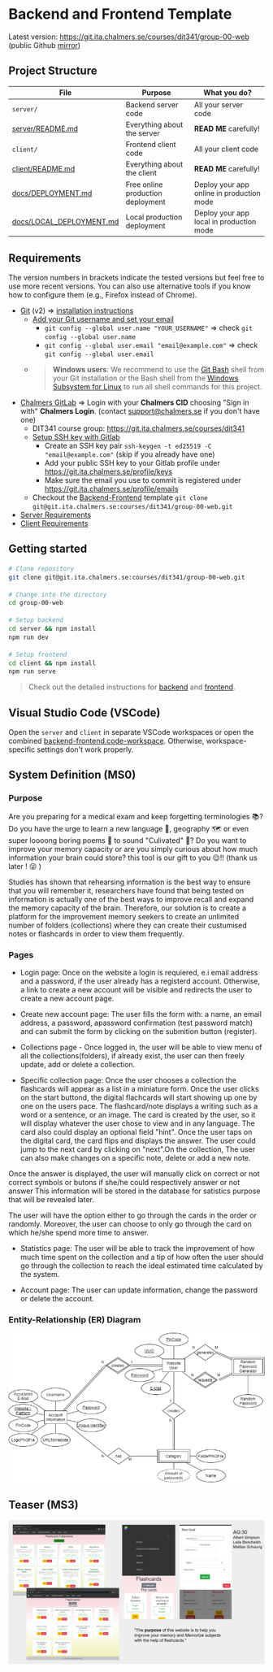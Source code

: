 # Backend and Frontend Template

Latest version: https://git.ita.chalmers.se/courses/dit341/group-00-web (public Github [mirror](https://github.com/dit341/group-00-web))

## Project Structure

| File        | Purpose           | What you do?  |
| ------------- | ------------- | ----- |
| `server/` | Backend server code | All your server code |
| [server/README.md](server/README.md) | Everything about the server | **READ ME** carefully! |
| `client/` | Frontend client code | All your client code |
| [client/README.md](client/README.md) | Everything about the client | **READ ME** carefully! |
| [docs/DEPLOYMENT.md](docs/DEPLOYMENT.md) | Free online production deployment | Deploy your app online in production mode |
| [docs/LOCAL_DEPLOYMENT.md](docs/LOCAL_DEPLOYMENT.md) | Local production deployment | Deploy your app local in production mode |

## Requirements

The version numbers in brackets indicate the tested versions but feel free to use more recent versions.
You can also use alternative tools if you know how to configure them (e.g., Firefox instead of Chrome).

* [Git](https://git-scm.com/) (v2) => [installation instructions](https://www.atlassian.com/git/tutorials/install-git)
  * [Add your Git username and set your email](https://docs.gitlab.com/ce/gitlab-basics/start-using-git.html#add-your-git-username-and-set-your-email)
    * `git config --global user.name "YOUR_USERNAME"` => check `git config --global user.name`
    * `git config --global user.email "email@example.com"` => check `git config --global user.email`
  * > **Windows users**: We recommend to use the [Git Bash](https://www.atlassian.com/git/tutorials/git-bash) shell from your Git installation or the Bash shell from the [Windows Subsystem for Linux](https://docs.microsoft.com/en-us/windows/wsl/install-win10) to run all shell commands for this project.
* [Chalmers GitLab](https://git.ita.chalmers.se/) => Login with your **Chalmers CID** choosing "Sign in with" **Chalmers Login**. (contact [support@chalmers.se](mailto:support@chalmers.se) if you don't have one)
  * DIT341 course group: https://git.ita.chalmers.se/courses/dit341
  * [Setup SSH key with Gitlab](https://docs.gitlab.com/ee/ssh/)
    * Create an SSH key pair `ssh-keygen -t ed25519 -C "email@example.com"` (skip if you already have one)
    * Add your public SSH key to your Gitlab profile under https://git.ita.chalmers.se/profile/keys
    * Make sure the email you use to commit is registered under https://git.ita.chalmers.se/profile/emails
  * Checkout the [Backend-Frontend](https://git.ita.chalmers.se/courses/dit341/group-00-web) template `git clone git@git.ita.chalmers.se:courses/dit341/group-00-web.git`
* [Server Requirements](./server/README.md#Requirements)
* [Client Requirements](./client/README.md#Requirements)

## Getting started

```bash
# Clone repository
git clone git@git.ita.chalmers.se:courses/dit341/group-00-web.git

# Change into the directory
cd group-00-web

# Setup backend
cd server && npm install
npm run dev

# Setup frontend
cd client && npm install
npm run serve
```

> Check out the detailed instructions for [backend](./server/README.md) and [frontend](./client/README.md).

## Visual Studio Code (VSCode)

Open the `server` and `client` in separate VSCode workspaces or open the combined [backend-frontend.code-workspace](./backend-frontend.code-workspace). Otherwise, workspace-specific settings don't work properly.

## System Definition (MS0)

### Purpose

Are you preparing for a medical exam and keep forgetting terminologies 📚? Do you have the urge to learn a new language 🧏, geography 🗺️ or even super loooong boring poems 📜 to sound "Culivated" 🤔? Do you want to improve your memory capacity or are you simply curious about how much information your brain could store? this tool is our gift to you 😌!! (thank us later ! 😜 )

Studies has shown that rehearsing information is the best way to ensure that you will remember it, researchers have found that being tested on information is actually one of the best ways to improve recall and expand the memory capacity of the brain. Therefore, our solution is to create a platform for the improvement memory seekers to create an unlimited number of folders (collections) where they can create their custumised notes or flashcards in order to view them frequently.



### Pages

* Login page: Once on the website a login is requiered, e.i email address and a password, if the user already has a registerd account. Otherwise, a link to create a new account will be visible and redirects the user to create a new account page.
* Create new account page: The user fills the form with: a name, an email address, a password, apassword confirmation (test password match) and can submit the form by clicking on the submition button (register).

* Collections page - Once logged in, the user will be able to view menu of all the collections(folders), if already exist, the user can then freely update, add or delete a collection.

* Specific collection page: Once the user chooses a collection the flashcards will appear as a list in a miniature form. Once the user clicks on the start buttond, the digital flachcards will start showing up one by one on the users pace. The flashcard/note displays a writing such as a word or a sentence, or an image. The card is created by the user, so it will display whatever the user chose to view and in any language. The card also could display an optional field "hint". Once the user taps on the digital card, the card flips and displays the answer. The user could jump to the next card by clicking on "next".On the collection, The user can also make changes on a specific note, delete or add a new note.

Once the answer is displayed, the user will manually click on correct or not correct symbols or butons if she/he could respectively answer or not answer This information will be stored in the database for satistics purpose that will be revealed later.

The user will have the option either to go through the cards in the order or randomly. Moreover, the user can choose to only go through the card on which he/she spend more time to answer.

* Statistics page: The user will be able to track the improvement of how much time spent on the collection and a tip of how often the user should go through the collection to reach the ideal estimated time calculated by the system.

* Account page: The user can update information, change the password or delete the account.

### Entity-Relationship (ER) Diagram

![ER Diagram](./images/er_diagram.png)

## Teaser (MS3)

![Teaser](./images/teaser.png)
